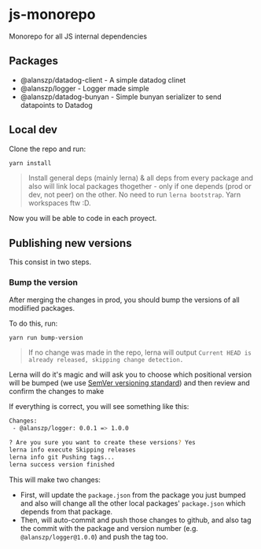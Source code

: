 # js-monorepo

Monorepo for all JS internal dependencies

## Packages

- @alanszp/datadog-client - A simple datadog clinet
- @alanszp/logger - Logger made simple
- @alanszp/datadog-bunyan - Simple bunyan serializer to send datapoints to Datadog

## Local dev

Clone the repo and run:

```sh
yarn install
```

> Install general deps (mainly lerna) & all deps from every package and also will link local packages thogether - only if one depends (prod or dev, not peer) on the other. No need to run `lerna bootstrap`. Yarn workspaces ftw :D.

Now you will be able to code in each proyect.

## Publishing new versions

This consist in two steps.

### Bump the version

After merging the changes in prod, you should bump the versions of all modiified packages.

To do this, run:

```sh
yarn run bump-version
```

> If no change was made in the repo, lerna will output `Current HEAD is already released, skipping change detection.`

Lerna will do it's magic and will ask you to choose which positional version will be bumped (we use [SemVer versioning standard]([www.google.com](https://semver.org/))) and then review and confirm the changes to make

If everything is correct, you will see something like this:

```sh
Changes:
 - @alanszp/logger: 0.0.1 => 1.0.0

? Are you sure you want to create these versions? Yes
lerna info execute Skipping releases
lerna info git Pushing tags...
lerna success version finished
```

This will make two changes:

- First, will update the `package.json` from the package you just bumped and also will change all the other local packages' `package.json` which depends from that package.
- Then, will auto-commit and push those changes to github, and also tag the commit with the package and version number (e.g. `@alanszp/logger@1.0.0`) and push the tag too.
